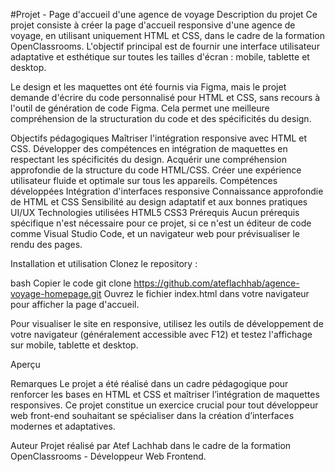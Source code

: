 #Projet - Page d'accueil d'une agence de voyage
Description du projet
Ce projet consiste à créer la page d'accueil responsive d'une agence de voyage, en utilisant uniquement HTML et CSS, dans le cadre de la formation OpenClassrooms. L'objectif principal est de fournir une interface utilisateur adaptative et esthétique sur toutes les tailles d'écran : mobile, tablette et desktop.

Le design et les maquettes ont été fournis via Figma, mais le projet demande d'écrire du code personnalisé pour HTML et CSS, sans recours à l'outil de génération de code Figma. Cela permet une meilleure compréhension de la structuration du code et des spécificités du design.

Objectifs pédagogiques
Maîtriser l'intégration responsive avec HTML et CSS.
Développer des compétences en intégration de maquettes en respectant les spécificités du design.
Acquérir une compréhension approfondie de la structure du code HTML/CSS.
Créer une expérience utilisateur fluide et optimale sur tous les appareils.
Compétences développées
Intégration d'interfaces responsive
Connaissance approfondie de HTML et CSS
Sensibilité au design adaptatif et aux bonnes pratiques UI/UX
Technologies utilisées
HTML5
CSS3
Prérequis
Aucun prérequis spécifique n'est nécessaire pour ce projet, si ce n'est un éditeur de code comme Visual Studio Code, et un navigateur web pour prévisualiser le rendu des pages.

Installation et utilisation
Clonez le repository :

bash
Copier le code
git clone https://github.com/ateflachhab/agence-voyage-homepage.git
Ouvrez le fichier index.html dans votre navigateur pour afficher la page d'accueil.

Pour visualiser le site en responsive, utilisez les outils de développement de votre navigateur (généralement accessible avec F12) et testez l'affichage sur mobile, tablette et desktop.

Aperçu
<!-- Remplacez l'URL par un lien vers une image d'aperçu du site -->

Remarques
Le projet a été réalisé dans un cadre pédagogique pour renforcer les bases en HTML et CSS et maîtriser l’intégration de maquettes responsives. Ce projet constitue un exercice crucial pour tout développeur web front-end souhaitant se spécialiser dans la création d’interfaces modernes et adaptatives.

Auteur
Projet réalisé par Atef Lachhab dans le cadre de la formation OpenClassrooms - Développeur Web Frontend.
